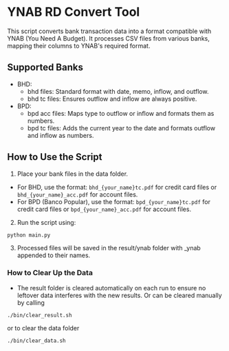 # YNAB RD Convert Tool

This script converts bank transaction data into a format compatible with YNAB (You Need A Budget). It processes CSV files from various banks, mapping their columns to YNAB's required format.

## Supported Banks

- BHD:
  - bhd files: Standard format with date, memo, inflow, and outflow.
  - bhd tc files: Ensures outflow and inflow are always positive.
- BPD:
  - bpd acc files: Maps type to outflow or inflow and formats them as numbers.
  - bpd tc files: Adds the current year to the date and formats outflow and inflow as numbers.

## How to Use the Script
1. Place your bank files in the data folder.
  - For BHD, use the format: `bhd_{your_name}tc.pdf` for credit card files or `bhd_{your_name}_acc.pdf` for account files.
  - For BPD (Banco Popular), use the format: `bpd_{your_name}tc.pdf` for credit card files or `bpd_{your_name}_acc.pdf` for account files.
2. Run the script using:
```shell
python main.py
```
3. Processed files will be saved in the result/ynab folder with _ynab appended to their names.

### How to Clear Up the Data

- The result folder is cleared automatically on each run to ensure no leftover data interferes with the new results. Or can be cleared manually by calling 
```shell
./bin/clear_result.sh
```
or to clear the data folder
```shell
./bin/clear_data.sh
```